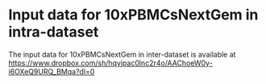 # Input data for 10xPBMCsNextGem in intra-dataset
The input data for 10xPBMCsNextGem in inter-dataset is available at https://www.dropbox.com/sh/hqyipac0lnc2r4o/AAChoeW0y-i6OXeQ9URQ_BMqa?dl=0